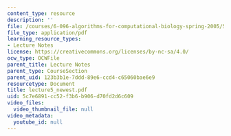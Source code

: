 ```yaml
---
content_type: resource
description: ''
file: /courses/6-096-algorithms-for-computational-biology-spring-2005/5c7e6891cc52f3b6b906d70fd2d6c609_lecture5_newest.pdf
file_type: application/pdf
learning_resource_types:
- Lecture Notes
license: https://creativecommons.org/licenses/by-nc-sa/4.0/
ocw_type: OCWFile
parent_title: Lecture Notes
parent_type: CourseSection
parent_uid: 123b3b1e-7ddd-89e6-ccd4-c65060bae6e9
resourcetype: Document
title: lecture5_newest.pdf
uid: 5c7e6891-cc52-f3b6-b906-d70fd2d6c609
video_files:
  video_thumbnail_file: null
video_metadata:
  youtube_id: null
---
```

